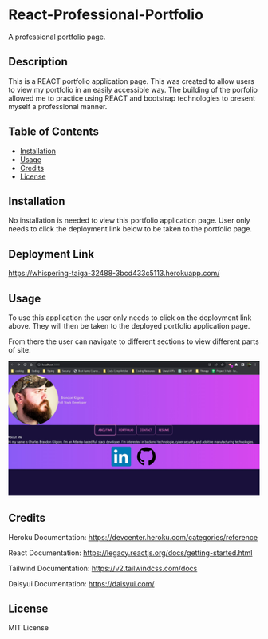# React-Professional-Portfolio
A professional portfolio page.

## Description

This is a REACT portfolio application page.  This was created to allow users to view my portfolio in an easily accessible way.  The building of the porfolio allowed me to practice using REACT and bootstrap technologies to present myself a professional manner.

## Table of Contents

- [Installation](#installation)
- [Usage](#usage)
- [Credits](#credits)
- [License](#license)

## Installation

No installation is needed to view this portfolio application page.  User only needs to click the deployment link below to be taken to the portfolio page.

## Deployment Link

https://whispering-taiga-32488-3bcd433c5113.herokuapp.com/

## Usage

To use this application the user only needs to click on the deployment link above.  They will then be taken to the deployed portfolio application page.

From there the user can navigate to different sections to view different parts of site.


![About Me Screenshot](assets/AboutMeScreenShot.jpg)


## Credits
Heroku Documentation:
https://devcenter.heroku.com/categories/reference

React Documentation:
https://legacy.reactjs.org/docs/getting-started.html

Tailwind Documentation:
https://v2.tailwindcss.com/docs

Daisyui Documentation:
https://daisyui.com/

## License

MIT License